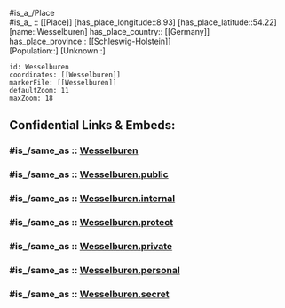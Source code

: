 ﻿---
confidential: public
isDeleted: false
location:
- 54.22
- 8.93
mapmarker: city
mapzoom:
- 7
- 12
SpocWebEntityId: 35565
tags:
- geo/City
type: City
---

#is_a_/Place  
#is_a_ :: [[Place]] 
[has_place_longitude::8.93] 
[has_place_latitude::54.22] 
[name::Wesselburen] 
has_place_country:: [[Germany]]  
has_place_province:: [[Schleswig-Holstein]]  
[Population::] 
[Unknown::] 


```leaflet
id: Wesselburen
coordinates: [[Wesselburen]] 
markerFile: [[Wesselburen]] 
defaultZoom: 11 
maxZoom: 18
```


## Confidential Links & Embeds: 

### #is_/same_as :: [Wesselburen](/_Standards/Earth/Continent/Europe/Europe~Central/Germany/Germany~West/Schleswig-Holstein/counties~SH/Dithmarschen/cities~Dithmarschen/Büsum-Wesselburen/boroughs~Büsum/Wesselburen.md) 

### #is_/same_as :: [Wesselburen.public](/_public/Earth/Continent/Europe/Europe~Central/Germany/Germany~West/Schleswig-Holstein/counties~SH/Dithmarschen/cities~Dithmarschen/Büsum-Wesselburen/boroughs~Büsum/Wesselburen.public.md) 

### #is_/same_as :: [Wesselburen.internal](/_internal/Earth/Continent/Europe/Europe~Central/Germany/Germany~West/Schleswig-Holstein/counties~SH/Dithmarschen/cities~Dithmarschen/Büsum-Wesselburen/boroughs~Büsum/Wesselburen.internal.md) 

### #is_/same_as :: [Wesselburen.protect](/_protect/Earth/Continent/Europe/Europe~Central/Germany/Germany~West/Schleswig-Holstein/counties~SH/Dithmarschen/cities~Dithmarschen/Büsum-Wesselburen/boroughs~Büsum/Wesselburen.protect.md) 

### #is_/same_as :: [Wesselburen.private](/_private/Earth/Continent/Europe/Europe~Central/Germany/Germany~West/Schleswig-Holstein/counties~SH/Dithmarschen/cities~Dithmarschen/Büsum-Wesselburen/boroughs~Büsum/Wesselburen.private.md) 

### #is_/same_as :: [Wesselburen.personal](/_personal/Earth/Continent/Europe/Europe~Central/Germany/Germany~West/Schleswig-Holstein/counties~SH/Dithmarschen/cities~Dithmarschen/Büsum-Wesselburen/boroughs~Büsum/Wesselburen.personal.md) 

### #is_/same_as :: [Wesselburen.secret](/_secret/Earth/Continent/Europe/Europe~Central/Germany/Germany~West/Schleswig-Holstein/counties~SH/Dithmarschen/cities~Dithmarschen/Büsum-Wesselburen/boroughs~Büsum/Wesselburen.secret.md)

